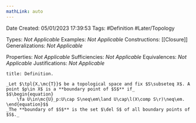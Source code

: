 ```yaml
---
mathLink: auto
---
```


<div class="topSpace"></div>

Date Created: 05/01/2023 17:39:53
Tags: #Definition #Later/Topology

Types: _Not Applicable_
Examples: _Not Applicable_
Constructions: [[Closure]]
Generalizations: _Not Applicable_

Properties: _Not Applicable_
Sufficiencies: _Not Applicable_
Equivalences: _Not Applicable_
Justifications: _Not Applicable_

``` ad-Definition
title: Definition.

_Let $\tpl{X,\mc{T}}$ be a topological space and fix $S\subseteq X$. A point $p\in X$ is a **boundary point of $S$** if_
$$\begin{equation}
    \fa U\in\mc{U}_p:U\cap S\neq\em\land U\cap\l(X\comp S\r)\neq\em.
\end{equation}$$
_The **boundary of $S$** is the set $\del S$ of all boundary points of $S$._

```
